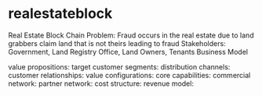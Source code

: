 # realestateblock
Real Estate Block Chain
Problem: Fraud occurs in the real estate due to land grabbers claim land that is not theirs leading to fraud
Stakeholders: Government, Land Registry Office, Land Owners, Tenants
Business Model

value propositions:
target customer segments:
distribution channels:
customer relationships:
value configurations:
core capabilities:
commercial network:
partner network:
cost structure:
revenue model:
